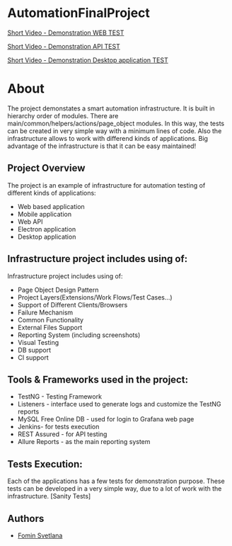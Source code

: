 # AutomationFinalProject

[Short Video - Demonstration WEB TEST](https://drive.google.com/file/d/182-S1Mn4RjjegdmA-knqcT_I9mIRdOPI/view?usp=share_link)

[Short Video - Demonstration API TEST](https://drive.google.com/file/d/182tH9WxZcSGM1IQHtsjrVMDMcxYWr0Gk/view?usp=share_link)

[Short Video - Demonstration Desktop application TEST](https://drive.google.com/file/d/182uLcy_CDosURUYxPsRnBq8lJ0eG2vKo/view?usp=share_link)

# About
The project demonstates a smart automation infrastructure. 
It is built in hierarchy order of modules. There are main/common/helpers/actions/page_object modules. 
In this way, the tests can be created in very simple way with a minimum lines of code. Also the infrastructure allows to work with differend kinds of applications.
Big advantage of the infrastructure is that it can be easy maintained!

## Project Overview
The project is an example of infrastructure for automation testing of different kinds of applications:
- Web based application
- Mobile application
- Web API
- Electron application
- Desktop application
## Infrastructure project includes using of:

Infrastructure project includes using of:

- Page Object Design Pattern
- Project Layers(Extensions/Work Flows/Test Cases...)
- Support of Different Clients/Browsers
- Failure Mechanism
- Common Functionality
- External Files Support
- Reporting System (including screenshots)
- Visual Testing
- DB support
- CI support

## Tools & Frameworks used in the project:

- TestNG - Testing Framework
- Listeners - interface used to generate logs and customize the TestNG reports
- MySQL Free Online DB - used for login to Grafana web page
- Jenkins- for tests execution
- REST Assured - for API testing
- Allure Reports - as the main reporting system

## Tests Execution:
Each of the applications has a few tests for demonstration purpose.
These tests can be developed in a very simple way, due to a lot of work with the infrastructure. [Sanity Tests]

## Authors
- [Fomin Svetlana](https://github.com/FominSv)
